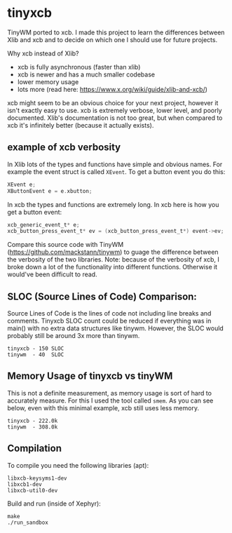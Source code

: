 # tinyxcb
TinyWM ported to xcb. I made this project to learn the differences between Xlib
and xcb and to decide on which one I should use for future projects.

Why xcb instead of Xlib?  
 - xcb is fully asynchronous (faster than xlib)
 - xcb is newer and has a much smaller codebase
 - lower memory usage
 - lots more (read here: https://www.x.org/wiki/guide/xlib-and-xcb/)

xcb might seem to be an obvious choice for your next project, however it isn't
exactly easy to use. xcb is extremely verbose, lower level, and poorly documented.
Xlib's documentation is not too great, but when compared to xcb it's infinitely better
(because it actually exists).

## example of xcb verbosity
In Xlib lots of the types and functions have simple and obvious names.
For example the event struct is called `XEvent`. To get a button event you do this:
```C
XEvent e;
XButtonEvent e = e.xbutton;
```

In xcb the types and functions are extremely long. In xcb here is how you get a 
button event:
```C
xcb_generic_event_t* e;
xcb_button_press_event_t* ev = (xcb_button_press_event_t*) event->ev;
```

Compare this source code with TinyWM (https://github.com/mackstann/tinywm) to guage
the difference between the verbosity of the two libraries.
Note: because of the verbosity of xcb, I broke down a lot of the functionality into
different functions. Otherwise it would've been difficult to read.

## SLOC (Source Lines of Code) Comparison:
Source Lines of Code is the lines of code not including line breaks and comments.
Tinyxcb SLOC count could be reduced if everything was in main() with no extra data
structures like tinywm. However, the SLOC would probably still be around 3x more than
tinywm.
```
tinyxcb - 150 SLOC
tinywm  - 40  SLOC
```

## Memory Usage of tinyxcb vs tinyWM
This is not a definite measurement, as memory usage is sort of hard to accurately
measure. For this I used the tool called `smem`. As you can see below, even with
this minimal example, xcb still uses less memory.
```
tinyxcb - 222.0k
tinywm  - 308.0k
```

## Compilation
To compile you need the following libraries (apt):
```
libxcb-keysyms1-dev
libxcb1-dev
libxcb-util0-dev
```

Build and run (inside of Xephyr):
```
make
./run_sandbox
```
